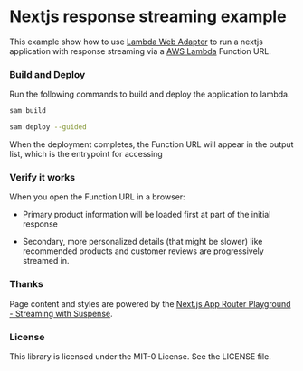 # Nextjs response streaming example

This example show how to use [Lambda Web Adapter](https://github.com/awslabs/aws-lambda-web-adapter) to run a nextjs application with response streaming via a [AWS Lambda](https://aws.amazon.com/lambda) Function URL.

### Build and Deploy

Run the following commands to build and deploy the application to lambda. 

```bash
sam build

sam deploy --guided
```
When the deployment completes, the Function URL will appear in the output list, which is the entrypoint for accessing

### Verify it works

When you open the Function URL in a browser:

- Primary product information will be loaded first at part of the initial response

- Secondary, more personalized details (that might be slower) like recommended products and customer reviews are progressively streamed in.


### Thanks 

Page content and styles are powered by the [Next.js App Router Playground - Streaming with Suspense](https://app-dir.vercel.app/streaming). 

### License

This library is licensed under the MIT-0 License. See the LICENSE file.
